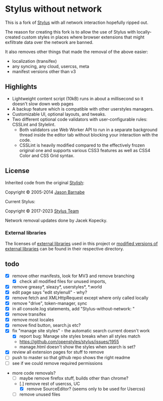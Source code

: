 # Stylus without network

This is a fork of [Stylus](https://github.com/openstyles/stylus) with all network interaction hopefully ripped out.

The reason for creating this fork is to allow the use of Stylus with
locally-created custom styles in places where browser extensions that
might exfiltrate data over the network are banned.

It also removes other things that made the removal of the above easier:

- localization (transifex)
- any syncing, any cloud, usercss, meta
- manifest versions other than v3

## Highlights

- Lightweight content script (10kB) runs in about a millisecond so it doesn't slow down web pages
- A backup feature which is compatible with other userstyles managers.
- Customizable UI, optional layouts, and tweaks.
- Two different optional code validators with user-configurable rules: CSSLint and Stylelint.
  - Both validators use Web Worker API to run in a separate background thread inside the editor tab without blocking your interaction with the code.
  - CSSLint is heavily modified compared to the effectively frozen original one and supports various CSS3 features as well as CSS4 Color and CSS Grid syntax.

## License

Inherited code from the original [Stylish](https://github.com/stylish-userstyles/stylish/):

Copyright &copy; 2005-2014 [Jason Barnabe](jason.barnabe@gmail.com)

Current Stylus:

Copyright &copy; 2017-2023 [Stylus Team](https://github.com/openstyles/stylus/graphs/contributors)

Network removal updates done by Jacek Kopecky.

### External libraries

The licenses of [external libraries](./vendor) used in this project or [modified versions of external libraries](./vendor-overwrites) can be found in their respective directory.

## todo

- [x] remove other manifests, look for MV3 and remove branching
  - [x] check all modified files for unused imports,
- [x] remove greasy*, sleazy*, userstyles*, *.world
- [x] edit page says "edit stylenull" - why?
- [x] remove fetch and XMLHttpRequest except where only called locally
- [x] remove "drive", token-manager, sync
- [x] in all console.log statements, add "Stylus-without-network: "
- [x] remove transifex
- [x] remove most locales
- [x] remove find button, search.js etc?
- [x] fix "manage site styles" - the automatic search current doesn't work
  - [x] report bug: Manage site styles breaks when all styles match
  - https://github.com/openstyles/stylus/issues/1955
  - manage.html doesn't show the styles when search is set?
- [x] review all extension pages for stuff to remove
- [ ] push to master so that github repo shows the right readme
- [ ] see if we could remove required permissions
- more code removals?
  - [ ] maybe remove firefox stuff, builds other than chrome?
  - [.] remove rest of usercss, UC
    - [x] remove SourceEditor? (seems only to be used for Usercss)
  - [ ] remove unused files
